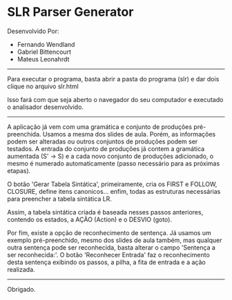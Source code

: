 # SLR Parser Generator

Desenvolvido Por: 
- Fernando Wendland
- Gabriel Bittencourt
- Mateus Leonahrdt

----------------------------------------------------------------------------------------------------

Para executar o programa, basta abrir a pasta do programa (slr) e dar dois clique no arquivo slr.html

Isso fará com que seja aberto o navegador do seu computador e executado o analisador desenvolvido.

----------------------------------------------------------------------------------------------------

A aplicação já vem com uma gramática e conjunto de produções pré-preenchida. Usamos a mesma dos slides de aula. Porém, as informações podem ser alteradas ou outros conjuntos de produções podem ser testados. A entrada do conjunto de produções já contem a gramática aumentada (S' -> S) e a cada novo conjunto de produções adicionado, o mesmo é numerado automaticamente (passo necessário para as próximas etapas).

O botão 'Gerar Tabela Sintática', primeiramente, cria os FIRST e FOLLOW, CLOSURE, define itens canonicos... enfim, todas as estruturas necessárias para preencher a tabela sintática LR. 

Assim, a tabela sintática criada é baseada nesses passos anteriores, contendo os estados, a AÇÃO (Action) e o DESVIO (goto).

Por fim, existe a opção de reconhecimento de sentença. Já usamos um exemplo pré-preenchido, mesmo dos slides de aula também, mas qualquer outra sentença pode ser reconhecida, basta alterar o campo 'Sentença a ser reconhecida:'. O botão 'Reconhecer Entrada' faz o reconhecimento desta sentença exibindo os passos, a pilha, a fita de entrada e a ação realizada.


----------------------------------------------------------------------------------------------------

Obrigado.
